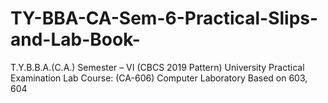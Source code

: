 # TY-BBA-CA-Sem-6-Practical-Slips-and-Lab-Book-
T.Y.B.B.A.(C.A.) Semester – VI (CBCS 2019 Pattern) University Practical Examination Lab Course: (CA-606) Computer Laboratory Based on 603, 604
